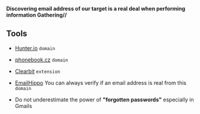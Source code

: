 
**Discovering email address of our target is a real deal when performing information Gathering//**

## Tools

- [Hunter.io](https://hunter.io/search) `domain`
  
- [phonebook.cz](https://phonebook.cz) `domain`
  
- [Clearbit](https://chrome.google.com/webstore/detail/clearbit-connect-free-ver/pmnhcgfcafcnkbengdcanjablaabjplo) `extension`
  
- [EmailHippo](https://tools.emailhippo.com)  You can always verify if an email address is real from this `domain`
  
- Do not underestimate the power of **"forgotten passwords"** especially in Gmails 

